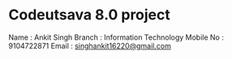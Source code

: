 # Codeutsava 8.0 project
Name : Ankit Singh
Branch : Information Technology
Mobile No : 9104722871
Email : singhankit16220@gmail.com